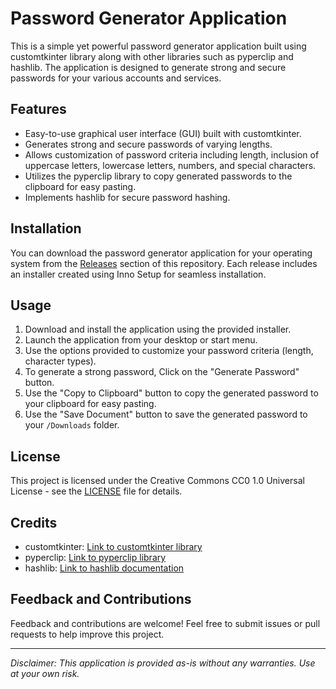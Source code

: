 # Password Generator Application

This is a simple yet powerful password generator application built using customtkinter library along with other libraries such as pyperclip and hashlib. The application is designed to generate strong and secure passwords for your various accounts and services.

## Features

- Easy-to-use graphical user interface (GUI) built with customtkinter.
- Generates strong and secure passwords of varying lengths.
- Allows customization of password criteria including length, inclusion of uppercase letters, lowercase letters, numbers, and special characters.
- Utilizes the pyperclip library to copy generated passwords to the clipboard for easy pasting.
- Implements hashlib for secure password hashing.

## Installation

You can download the password generator application for your operating system from the [Releases](https://github.com/NotSooShariff/password-generator/releases) section of this repository. Each release includes an installer created using Inno Setup for seamless installation.

## Usage

1. Download and install the application using the provided installer.
2. Launch the application from your desktop or start menu.
3. Use the options provided to customize your password criteria (length, character types).
4. To generate a strong password, Click on the "Generate Password" button.
5. Use the "Copy to Clipboard" button to copy the generated password to your clipboard for easy pasting.
6. Use the "Save Document" button to save the generated password to your `/Downloads` folder.

## License

This project is licensed under the Creative Commons CC0 1.0 Universal License - see the [LICENSE](LICENSE.md) file for details.

## Credits

- customtkinter: [Link to customtkinter library](https://github.com/TomSchimansky/CustomTkinter)
- pyperclip: [Link to pyperclip library](https://github.com/asweigart/pyperclip)
- hashlib: [Link to hashlib documentation](https://docs.python.org/3/library/hashlib.html)

## Feedback and Contributions

Feedback and contributions are welcome! Feel free to submit issues or pull requests to help improve this project.

---

*Disclaimer: This application is provided as-is without any warranties. Use at your own risk.*

 
 
